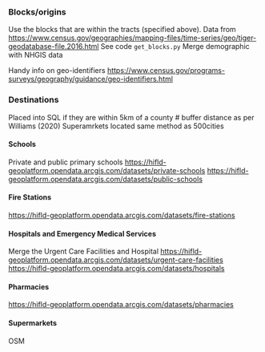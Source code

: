 

### Blocks/origins
Use the blocks that are within the tracts (specified above).
Data from https://www.census.gov/geographies/mapping-files/time-series/geo/tiger-geodatabase-file.2016.html
See code `get_blocks.py`
Merge demographic with NHGIS data


Handy info on geo-identifiers https://www.census.gov/programs-surveys/geography/guidance/geo-identifiers.html



### Destinations
Placed into SQL if they are within 5km of a county  # buffer distance as per Williams (2020)
Superamrkets located same method as 500cities

#### Schools
Private and public primary schools
https://hifld-geoplatform.opendata.arcgis.com/datasets/private-schools
https://hifld-geoplatform.opendata.arcgis.com/datasets/public-schools

#### Fire Stations
https://hifld-geoplatform.opendata.arcgis.com/datasets/fire-stations

#### Hospitals and Emergency Medical Services
Merge the Urgent Care Facilities and Hospital
https://hifld-geoplatform.opendata.arcgis.com/datasets/urgent-care-facilities
https://hifld-geoplatform.opendata.arcgis.com/datasets/hospitals

#### Pharmacies
https://hifld-geoplatform.opendata.arcgis.com/datasets/pharmacies

#### Supermarkets
OSM
